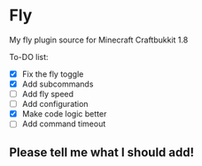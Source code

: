 # Fly
My fly plugin source for Minecraft Craftbukkit 1.8

To-DO list:

 - [X] Fix the fly toggle
 - [X] Add subcommands
 - [ ] Add fly speed
 - [ ] Add configuration
 - [X] Make code logic better
 - [ ] Add command timeout

## Please tell me what I should add!

